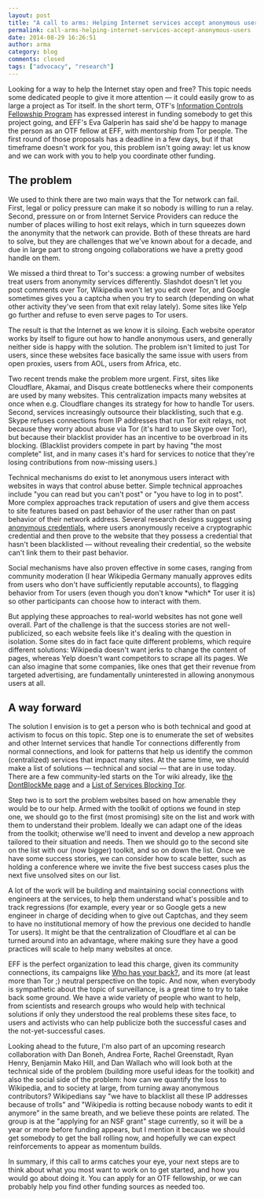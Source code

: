 ```yaml
---
layout: post
title: "A call to arms: Helping Internet services accept anonymous users"
permalink: call-arms-helping-internet-services-accept-anonymous-users
date: 2014-08-29 16:26:51
author: arma
category: blog
comments: closed
tags: ["advocacy", "research"]
---
```


Looking for a way to help the Internet stay open and free? This topic needs some dedicated people to give it more attention — it could easily grow to as large a project as Tor itself. In the short term, OTF's [Information Controls Fellowship Program](https://www.opentechfund.org/labs/fellowships) has expressed interest in funding somebody to get this project going, and EFF's Eva Galperin has said she'd be happy to manage the person as an OTF fellow at EFF, with mentorship from Tor people. The first round of those proposals has a deadline in a few days, but if that timeframe doesn't work for you, this problem isn't going away: let us know and we can work with you to help you coordinate other funding.

The problem
-----------

We used to think there are two main ways that the Tor network can fail. First, legal or policy pressure can make it so nobody is willing to run a relay. Second, pressure on or from Internet Service Providers can reduce the number of places willing to host exit relays, which in turn squeezes down the anonymity that the network can provide. Both of these threats are hard to solve, but they are challenges that we've known about for a decade, and due in large part to strong ongoing collaborations we have a pretty good handle on them.

We missed a third threat to Tor's success: a growing number of websites treat users from anonymity services differently. Slashdot doesn't let you post comments over Tor, Wikipedia won't let you edit over Tor, and Google sometimes gives you a captcha when you try to search (depending on what other activity they've seen from that exit relay lately). Some sites like Yelp go further and refuse to even serve pages to Tor users.

The result is that the Internet as we know it is siloing. Each website operator works by itself to figure out how to handle anonymous users, and generally neither side is happy with the solution. The problem isn't limited to just Tor users, since these websites face basically the same issue with users from open proxies, users from AOL, users from Africa, etc.

Two recent trends make the problem more urgent. First, sites like Cloudflare, Akamai, and Disqus create bottlenecks where their components are used by many websites. This centralization impacts many websites at once when e.g. Cloudflare changes its strategy for how to handle Tor users. Second, services increasingly outsource their blacklisting, such that e.g. Skype refuses connections from IP addresses that run Tor exit relays, not because they worry about abuse via Tor (it's hard to use Skype over Tor), but because their blacklist provider has an incentive to be overbroad in its blocking. (Blacklist providers compete in part by having "the most complete" list, and in many cases it's hard for services to notice that they're losing contributions from now-missing users.)

Technical mechanisms do exist to let anonymous users interact with websites in ways that control abuse better. Simple technical approaches include "you can read but you can't post" or "you have to log in to post". More complex approaches track reputation of users and give them access to site features based on past behavior of the user rather than on past behavior of their network address. Several research designs suggest using [anonymous credentials](http://freehaven.net/anonbib/#oakland11-formalizing), where users anonymously receive a cryptographic credential and then prove to the website that they possess a credential that hasn't been blacklisted — without revealing their credential, so the website can't link them to their past behavior.

Social mechanisms have also proven effective in some cases, ranging from community moderation (I hear Wikipedia Germany manually approves edits from users who don't have sufficiently reputable accounts), to flagging behavior from Tor users (even though you don't know \*which\* Tor user it is) so other participants can choose how to interact with them.

But applying these approaches to real-world websites has not gone well overall. Part of the challenge is that the success stories are not well-publicized, so each website feels like it's dealing with the question in isolation. Some sites do in fact face quite different problems, which require different solutions: Wikipedia doesn't want jerks to change the content of pages, whereas Yelp doesn't want competitors to scrape all its pages. We can also imagine that some companies, like ones that get their revenue from targeted advertising, are fundamentally uninterested in allowing anonymous users at all.

A way forward
-------------

The solution I envision is to get a person who is both technical and good at activism to focus on this topic. Step one is to enumerate the set of websites and other Internet services that handle Tor connections differently from normal connections, and look for patterns that help us identify the common (centralized) services that impact many sites. At the same time, we should make a list of solutions — technical and social — that are in use today. There are a few community-led starts on the Tor wiki already, like [the DontBlockMe page](https://trac.torproject.org/projects/tor/wiki/org/projects/DontBlockMe) and a [List of Services Blocking Tor](https://trac.torproject.org/projects/tor/wiki/org/doc/ListOfServicesBlockingTor).

Step two is to sort the problem websites based on how amenable they would be to our help. Armed with the toolkit of options we found in step one, we should go to the first (most promising) site on the list and work with them to understand their problem. Ideally we can adapt one of the ideas from the toolkit; otherwise we'll need to invent and develop a new approach tailored to their situation and needs. Then we should go to the second site on the list with our (now bigger) toolkit, and so on down the list. Once we have some success stories, we can consider how to scale better, such as holding a conference where we invite the five best success cases plus the next five unsolved sites on our list.

A lot of the work will be building and maintaining social connections with engineers at the services, to help them understand what's possible and to track regressions (for example, every year or so Google gets a new engineer in charge of deciding when to give out Captchas, and they seem to have no institutional memory of how the previous one decided to handle Tor users). It might be that the centralization of Cloudflare et al can be turned around into an advantage, where making sure they have a good practices will scale to help many websites at once.

EFF is the perfect organization to lead this charge, given its community connections, its campaigns like [Who has your back?](https://www.eff.org/who-has-your-back-2014), and its more (at least more than Tor ;) neutral perspective on the topic. And now, when everybody is sympathetic about the topic of surveillance, is a great time to try to take back some ground. We have a wide variety of people who want to help, from scientists and research groups who would help with technical solutions if only they understood the real problems these sites face, to users and activists who can help publicize both the successful cases and the not-yet-successful cases.

Looking ahead to the future, I'm also part of an upcoming research collaboration with Dan Boneh, Andrea Forte, Rachel Greenstadt, Ryan Henry, Benjamin Mako Hill, and Dan Wallach who will look both at the technical side of the problem (building more useful ideas for the toolkit) and also the social side of the problem: how can we quantify the loss to Wikipedia, and to society at large, from turning away anonymous contributors? Wikipedians say "we have to blacklist all these IP addresses because of trolls" and "Wikipedia is rotting because nobody wants to edit it anymore" in the same breath, and we believe these points are related. The group is at the "applying for an NSF grant" stage currently, so it will be a year or more before funding appears, but I mention it because we should get somebody to get the ball rolling now, and hopefully we can expect reinforcements to appear as momentum builds.

In summary, if this call to arms catches your eye, your next steps are to think about what you most want to work on to get started, and how you would go about doing it. You can apply for an OTF fellowship, or we can probably help you find other funding sources as needed too.
